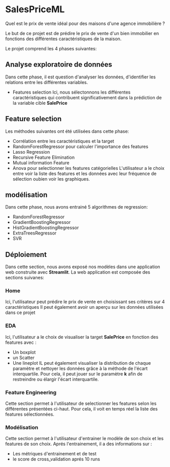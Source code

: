 # SalesPriceML
Quel est le prix de vente idéal pour des maisons d'une agence immobilière ? 

Le but de ce projet est de prédire le prix de vente d'un bien immobilier en fonctions des différentes caractéristiques de la maison. 

Le projet comprend les 4 phases suivantes:

## Analyse exploratoire de données
Dans cette phase, il est question d'analyser les données, d'identifier les relations entre les différentes variables. 
* Features selection
Ici, nous sélectonnons les différentes caractéristiques qui contribuent significativement dans la prédiction de la variable cible **SalePrice**
## Feature selection
Les méthodes suivantes ont été utilisées dans cette phase:
* Corrélation entre les caractéristiques et la target
* RandomForestRegressor pour calculer l'importance des features
* Lasso Regression
* Recursive Feature Elimination
* Mutual information Feature
* Anova pour selectionner les features catégorielles
L'utilisateur a le choix entre voir la liste des features et les données avec leur fréquence de sélection oubien voir les graphiques. 
## modélisation 
Dans cette phase, nous avons entrainé 5 algorithmes de regression:
* RandomForestRegressor
* GradientBoostingRegressor
* HistGradientBoostingRegressor
* ExtraTreesRegressor
* SVR
## Déploiement 
Dans cette section, nous avons exposé nos modèles dans une application web construite avec **Streamlit**. 
La web application est composée des sections suivanes:
 ### Home 
Ici, l'utilisateur peut prédire le prix de vente en choisissant ses critères sur 4 caractéristiques
Il peut également avoir un aperçu sur les données utilisées dans ce projet
### EDA
Ici, l'utilisateur a le choix de visualiser la target **SalePrice** en fonction des features avec :
* Un boxplot
* un Scatter 
* Une lineplot
IL peut également visualiser la distribution de chaque paramètre et nettoyer les données grâce à la méthode de l'écart interquartile. 
Pour cela, il peut jouer sur le paramètre **k** afin de restreindre ou élargir l'écart interquartile.  

### Feature Engineering
Cette section permet à l'utilisateur de selectionner les features selon les différentes présentées ci-haut. 
Pour cela, il voit en temps réel la liste des features sélectionnées. 
### Modélisation
Cette section permet à l'utilisateur d'entrainer le modèle de son choix et les features de son choix. 
Aprés l'entrainement, il a des informations sur :
* Les métriques d'entrainement et de test
* le score de cross_validation aprés 10 runs 







